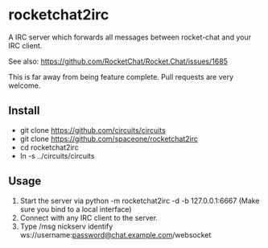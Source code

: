 # rocketchat2irc
A IRC server which forwards all messages between rocket-chat and your IRC client.

See also: https://github.com/RocketChat/Rocket.Chat/issues/1685

This is far away from being feature complete. Pull requests are very welcome.

## Install

* git clone https://github.com/circuits/circuits
* git clone https://github.com/spaceone/rocketchat2irc
* cd rocketchat2irc
* ln -s ../circuits/circuits

## Usage

1. Start the server via python -m rocketchat2irc -d -b 127.0.0.1:6667 (Make sure you bind to a local interface)
2. Connect with any IRC client to the server.
3. Type /msg nickserv identify ws://username:password@chat.example.com/websocket
